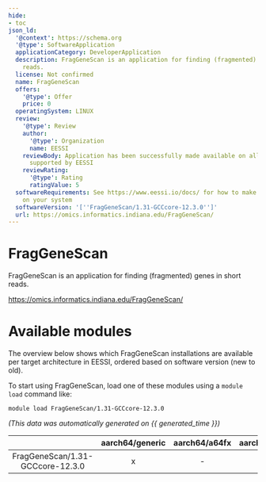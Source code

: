 ```yaml
---
hide:
- toc
json_ld:
  '@context': https://schema.org
  '@type': SoftwareApplication
  applicationCategory: DeveloperApplication
  description: FragGeneScan is an application for finding (fragmented) genes in short
    reads.
  license: Not confirmed
  name: FragGeneScan
  offers:
    '@type': Offer
    price: 0
  operatingSystem: LINUX
  review:
    '@type': Review
    author:
      '@type': Organization
      name: EESSI
    reviewBody: Application has been successfully made available on all architectures
      supported by EESSI
    reviewRating:
      '@type': Rating
      ratingValue: 5
  softwareRequirements: See https://www.eessi.io/docs/ for how to make EESSI available
    on your system
  softwareVersion: '[''FragGeneScan/1.31-GCCcore-12.3.0'']'
  url: https://omics.informatics.indiana.edu/FragGeneScan/
---
```


FragGeneScan
============


FragGeneScan is an application for finding (fragmented) genes in short reads.

https://omics.informatics.indiana.edu/FragGeneScan/
# Available modules


The overview below shows which FragGeneScan installations are available per target architecture in EESSI, ordered based on software version (new to old).

To start using FragGeneScan, load one of these modules using a `module load` command like:

```shell
module load FragGeneScan/1.31-GCCcore-12.3.0
```

*(This data was automatically generated on {{ generated_time }})*

| |aarch64/generic|aarch64/a64fx|aarch64/neoverse_n1|aarch64/neoverse_v1|aarch64/nvidia/grace|x86_64/generic|x86_64/amd/zen2|x86_64/amd/zen3|x86_64/amd/zen4|x86_64/intel/cascadelake|x86_64/intel/haswell|x86_64/intel/icelake|x86_64/intel/sapphirerapids|x86_64/intel/skylake_avx512|
| :---: | :---: | :---: | :---: | :---: | :---: | :---: | :---: | :---: | :---: | :---: | :---: | :---: | :---: | :---: |
|FragGeneScan/1.31-GCCcore-12.3.0|x|-|x|x|x|x|x|x|x|x|x|x|x|x|
